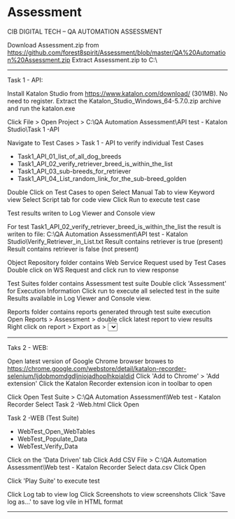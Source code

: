 # Assessment
CIB DIGITAL TECH – QA AUTOMATION ASSESSMENT


Download Assessment.zip from https://github.com/forest8spirit/Assessment/blob/master/QA%20Automation%20Assessment.zip
Extract Assessment.zip to C:\

------------------------------------------------------------------------------------

Task 1 - API:

Install Katalon Studio from https://www.katalon.com/download/ (301MB). No need to register.
Extract the Katalon_Studio_Windows_64-5.7.0.zip archive and run the katalon.exe

Click File > Open Project > C:\QA Automation Assessment\API test - Katalon Studio\Task 1 -API

Navigate to Test Cases > Task 1 - API to verify individual Test Cases 

- Task1_API_01_list_of_all_dog_breeds
- Task1_API_02_verify_retriever_breed_is_within_the_list
- Task1_API_03_sub-breeds_for_retriever
- Task1_API_04_List_random_link_for_the_sub-breed_golden

Double Click on Test Cases to open
Select Manual Tab to view Keyword view
Select Script tab for code view
Click Run to execute test case 
  
Test results writen to Log Viewer and Console view

For test Task1_API_02_verify_retriever_breed_is_within_the_list the result is writen to 
file: C:\QA Automation Assessment\API test - Katalon Studio\Verify_Retriever_in_List.txt
        Result contains retriever is true (present)
        Result contains retriever is false (not present)
        
Object Repository folder contains Web Service Request used by Test Cases        
Double click  on WS Request and click run to view response 


Test Suites folder contains Assessment test suite
Double click 'Assessment' for Execution Information
Click run to execute all selected test in the suite
Results available in Log Viewer and Console view.

Reports folder contains reports generated through test suite execution
Open Reports > Assessment > double click latest report to view results
Right click on report > Export as > <select option> to view report
  
------------------------------------------------------------------------------------

Taks 2 - WEB:

Open latest version of Google Chrome browser
browes to https://chrome.google.com/webstore/detail/katalon-recorder-selenium/ljdobmomdgdljniojadhoplhkpialdid
Click 'Add to Chrome' > 'Add extension'
Click the Katalon Recorder extension icon in toolbar to open

Click  Open Test Suite > C:\QA Automation Assessment\Web test - Katalon Recorder
       Select Task 2 -Web.html
       Click Open
       
Task 2 -WEB (Test Suite)       
- WebTest_Open_WebTables
- WebTest_Populate_Data
- WebTest_Verify_Data

Click on the 'Data Driven' tab 
        Click Add CSV File > C:\QA Automation Assessment\Web test - Katalon Recorder
        Select data.csv
        Click Open

Click 'Play Suite' to execute test

Click Log tab to view log
Click Screenshots to view screenshots
Click 'Save log as...' to save log vile in HTML format

------------------------------------------------------------------------------------
